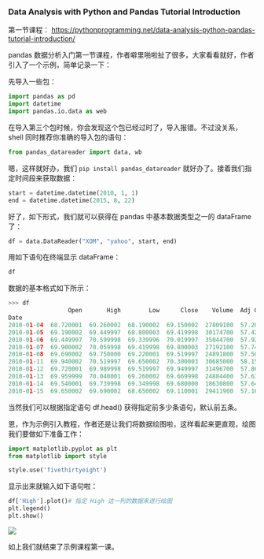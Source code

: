 ### Data Analysis with Python and Pandas Tutorial Introduction

第一节课程： https://pythonprogramming.net/data-analysis-python-pandas-tutorial-introduction/

pandas 数据分析入门第一节课程，作者噼里啪啦扯了很多，大家看看就好，作者引入了一个示例，简单记录一下：

先导入一些包：

``` python
import pandas as pd
import datetime
import pandas.io.data as web
```

在导入第三个包时候，你会发现这个包已经过时了，导入报错。不过没关系， shell 同时推荐你准确的导入包的语句：

``` python
from pandas_datareader import data, wb
```

嗯，这样就好办，我们 `pip install pandas_datareader` 就好办了。接着我们指定时间段来获取数据：

``` python
start = datetime.datetime(2010, 1, 1)
end = datetime.datetime(2015, 8, 22)
```

好了，如下形式，我们就可以获得在 pandas 中基本数据类型之一的 dataFrame 了：

```python
df = data.DataReader("XOM", "yahoo", start, end)
```

用如下语句在终端显示 dataFrame：

``` python
df
```

数据的基本格式如下所示：

``` python
>>> df
                 Open       High        Low      Close    Volume  Adj Close
Date                                                                       
2010-01-04  68.720001  69.260002  68.190002  69.150002  27809100  57.203028
2010-01-05  69.190002  69.449997  68.800003  69.419998  30174700  57.426378
2010-01-06  69.449997  70.599998  69.339996  70.019997  35044700  57.922715
2010-01-07  69.900002  70.059998  69.419998  69.800003  27192100  57.740730
2010-01-08  69.690002  69.750000  69.220001  69.519997  24891800  57.509100
2010-01-11  69.940002  70.519997  69.650002  70.300003  30685000  58.154345
2010-01-12  69.720001  69.989998  69.519997  69.949997  31496700  57.864809
2010-01-13  69.959999  70.040001  69.260002  69.669998  24884400  57.633186
2010-01-14  69.540001  69.739998  69.349998  69.680000  18630800  57.641460
2010-01-15  69.650002  69.690002  68.650002  69.110001  29411900  57.169938

```

当然我们可以根据指定语句 df.head() 获得指定前多少条语句，默认前五条。

恩，作为示例引入教程，作者还是让我们将数据绘图啦，这样看起来更直观，绘图我们要做如下准备工作：

``` python
import matplotlib.pyplot as plt
from matplotlib import style

style.use('fivethirtyeight')
```

显示出来就输入如下语句啦：

``` python
df['High'].plot()# 指定 High 这一列的数据来进行绘图
plt.legend()
plt.show()
```

![](http://ww4.sinaimg.cn/large/b10d1ea5jw1f9e2pcyfgsj20jx0fcmyv.jpg)

如上我们就结束了示例课程第一课。







